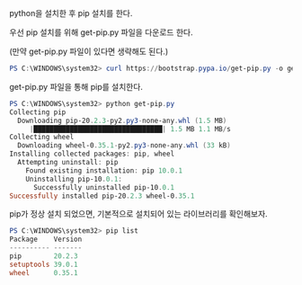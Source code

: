 python을 설치한 후 pip 설치를 한다. 



우선 pip 설치를 위해 get-pip.py 파일을 다운로드 한다. 

(만약 get-pip.py 파일이 있다면 생략해도 된다.)

```powershell
PS C:\WINDOWS\system32> curl https://bootstrap.pypa.io/get-pip.py -o get-pip.py
```



get-pip.py 파일을 통해 pip를 설치한다.

```powershell
PS C:\WINDOWS\system32> python get-pip.py
Collecting pip
  Downloading pip-20.2.3-py2.py3-none-any.whl (1.5 MB)
     |████████████████████████████████| 1.5 MB 1.1 MB/s
Collecting wheel
  Downloading wheel-0.35.1-py2.py3-none-any.whl (33 kB)
Installing collected packages: pip, wheel
  Attempting uninstall: pip
    Found existing installation: pip 10.0.1
    Uninstalling pip-10.0.1:
      Successfully uninstalled pip-10.0.1
Successfully installed pip-20.2.3 wheel-0.35.1
```



pip가 정상 설치 되었으면, 기본적으로 설치되어 있는 라이브러리를 확인해보자. 

```powershell
PS C:\WINDOWS\system32> pip list
Package    Version
---------- -------
pip        20.2.3
setuptools 39.0.1
wheel      0.35.1
```

